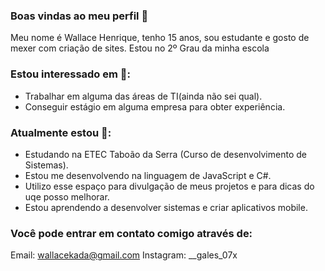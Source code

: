 ### Boas vindas ao meu perfil 👋

Meu nome é Wallace Henrique, tenho 15 anos, sou estudante e gosto de mexer com criação de sites. Estou no 2º Grau da minha escola

### Estou interessado em 👀:
- Trabalhar em alguma das áreas de TI(ainda não sei qual).
- Conseguir estágio em alguma empresa para obter experiência.

### Atualmente estou 🌱:

- Estudando na ETEC Taboão da Serra (Curso de desenvolvimento de Sistemas).
- Estou me desenvolvendo na linguagem de JavaScript e C#.
- Utilizo esse espaço para divulgação de meus projetos e para dicas do uqe posso melhorar.
- Estou aprendendo a desenvolver sistemas e criar aplicativos mobile.

### Você pode entrar em contato comigo através de:
Email: wallacekada@gmail.com
Instagram: __gales_07x

<!---
wollihenrique/wollihenrique is a ✨ special ✨ repository because its `README.md` (this file) appears on your GitHub profile.
You can click the Preview link to take a look at your changes.
--->
